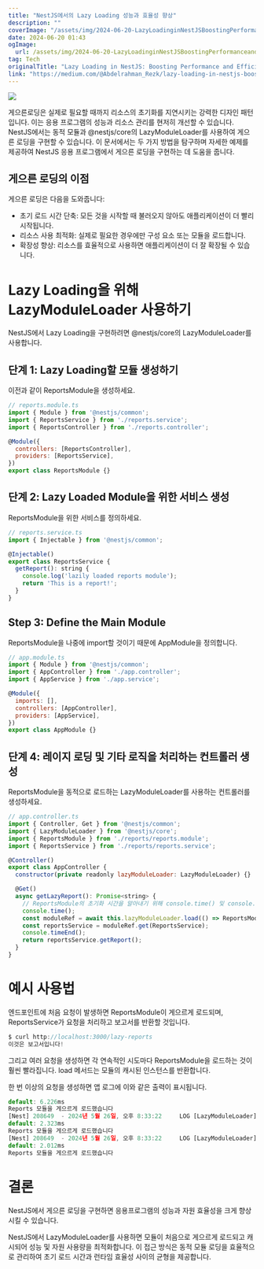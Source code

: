 ```yaml
---
title: "NestJS에서의 Lazy Loading 성능과 효율성 향상"
description: ""
coverImage: "/assets/img/2024-06-20-LazyLoadinginNestJSBoostingPerformanceandEfficiency_0.png"
date: 2024-06-20 01:43
ogImage: 
  url: /assets/img/2024-06-20-LazyLoadinginNestJSBoostingPerformanceandEfficiency_0.png
tag: Tech
originalTitle: "Lazy Loading in NestJS: Boosting Performance and Efficiency"
link: "https://medium.com/@Abdelrahman_Rezk/lazy-loading-in-nestjs-boosting-performance-and-efficiency-2c6350a6ab84"
---
```



<img src="/assets/img/2024-06-20-LazyLoadinginNestJSBoostingPerformanceandEfficiency_0.png" />

게으른로딩은 실제로 필요할 때까지 리소스의 초기화를 지연시키는 강력한 디자인 패턴입니다. 이는 응용 프로그램의 성능과 리소스 관리를 현저히 개선할 수 있습니다. NestJS에서는 동적 모듈과 @nestjs/core의 LazyModuleLoader를 사용하여 게으른 로딩을 구현할 수 있습니다. 이 문서에서는 두 가지 방법을 탐구하며 자세한 예제를 제공하여 NestJS 응용 프로그램에서 게으른 로딩을 구현하는 데 도움을 줍니다.

## 게으른 로딩의 이점

게으른 로딩은 다음을 도와줍니다:

<div class="content-ad"></div>

- 초기 로드 시간 단축: 모든 것을 시작할 때 불러오지 않아도 애플리케이션이 더 빨리 시작됩니다.
- 리소스 사용 최적화: 실제로 필요한 경우에만 구성 요소 또는 모듈을 로드합니다.
- 확장성 향상: 리소스를 효율적으로 사용하면 애플리케이션이 더 잘 확장될 수 있습니다.

# Lazy Loading을 위해 LazyModuleLoader 사용하기

NestJS에서 Lazy Loading을 구현하려면 @nestjs/core의 LazyModuleLoader를 사용합니다.

## 단계 1: Lazy Loading할 모듈 생성하기

<div class="content-ad"></div>

이전과 같이 ReportsModule을 생성하세요.

```js
// reports.module.ts
import { Module } from '@nestjs/common';
import { ReportsService } from './reports.service';
import { ReportsController } from './reports.controller';

@Module({
  controllers: [ReportsController],
  providers: [ReportsService],
})
export class ReportsModule {}
```

## 단계 2: Lazy Loaded Module을 위한 서비스 생성

ReportsModule을 위한 서비스를 정의하세요.

<div class="content-ad"></div>

```js
// reports.service.ts
import { Injectable } from '@nestjs/common';

@Injectable()
export class ReportsService {
  getReport(): string {
    console.log('lazily loaded reports module');
    return 'This is a report!';
  }
}
```

## Step 3: Define the Main Module

ReportsModule을 나중에 import할 것이기 때문에 AppModule을 정의합니다.

```js
// app.module.ts
import { Module } from '@nestjs/common';
import { AppController } from './app.controller';
import { AppService } from './app.service';

@Module({
  imports: [],
  controllers: [AppController],
  providers: [AppService],
})
export class AppModule {}
```

<div class="content-ad"></div>

## 단계 4: 레이지 로딩 및 기타 로직을 처리하는 컨트롤러 생성

ReportsModule을 동적으로 로드하는 LazyModuleLoader를 사용하는 컨트롤러를 생성하세요.

```js
// app.controller.ts
import { Controller, Get } from '@nestjs/common';
import { LazyModuleLoader } from '@nestjs/core';
import { ReportsModule } from './reports/reports.module';
import { ReportsService } from './reports/reports.service';

@Controller()
export class AppController {
  constructor(private readonly lazyModuleLoader: LazyModuleLoader) {}

  @Get()
  async getLazyReport(): Promise<string> {
    // ReportsModule의 초기화 시간을 알아내기 위해 console.time() 및 console.timeEnd() 사용
    console.time();
    const moduleRef = await this.lazyModuleLoader.load(() => ReportsModule);
    const reportsService = moduleRef.get(ReportsService);
    console.timeEnd();
    return reportsService.getReport();
  }
}
```

# 예시 사용법

<div class="content-ad"></div>

엔드포인트에 처음 요청이 발생하면 ReportsModule이 게으르게 로드되며, ReportsService가 요청을 처리하고 보고서를 반환할 것입니다.

```js
$ curl http://localhost:3000/lazy-reports
이것은 보고서입니다!
```

그리고 여러 요청을 생성하면 각 연속적인 시도마다 ReportsModule을 로드하는 것이 훨씬 빨라집니다. load 메서드는 모듈의 캐시된 인스턴스를 반환합니다.

한 번 이상의 요청을 생성하면 앱 로그에 이와 같은 출력이 표시됩니다.

<div class="content-ad"></div>

```js
default: 6.226ms
Reports 모듈을 게으르게 로드했습니다
[Nest] 208649  - 2024년 5월 26일, 오후 8:33:22     LOG [LazyModuleLoader] ReportsModule 종속성이 초기화되었습니다
default: 2.323ms
Reports 모듈을 게으르게 로드했습니다
[Nest] 208649  - 2024년 5월 26일, 오후 8:33:22     LOG [LazyModuleLoader] ReportsModule 종속성이 초기화되었습니다
default: 2.012ms
Reports 모듈을 게으르게 로드했습니다
```

# 결론

NestJS에서 게으른 로딩을 구현하면 응용프로그램의 성능과 자원 효율성을 크게 향상시킬 수 있습니다.

NestJS에서 LazyModuleLoader를 사용하면 모듈이 처음으로 게으르게 로드되고 캐시되어 성능 및 자원 사용량을 최적화합니다. 이 접근 방식은 동적 모듈 로딩을 효율적으로 관리하여 초기 로드 시간과 런타임 효율성 사이의 균형을 제공합니다.